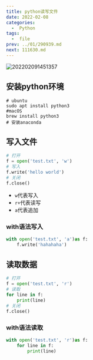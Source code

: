 ```yaml
---
title: python读写文件
date: 2022-02-08
categories:
  -  Python
tags:
  -  file
prev: ../01/290939.md
next: 111630.md
---
```


![202202091451357](https://gitee.com/snowyan/image/raw/master/2022/202202091451357.png)

<!-- more -->


## 安装python环境
```shell
# ubuntu
sudo apt install python3
#macOS
brew install python3
# 安装anaconda

```
##                                  写入文件
```python
# 打开
f = open('test.txt', 'w')
# 写入
f.write('hello world')
# 关闭
f.close()
```

- `w`代表写入
- `r+`代表读写
- `a`代表追加



### with语法写入
```python
with open('test.txt', 'a')as f:
    f.write('hahahaha')
```
## 读取数据


```python
# 打开
f = open('test.txt', 'r')
# 读取
for line in f:
    print(line)
# 关闭
f.close()
```
### with语法读取
```python
with open('test.txt', 'r')as f:
    for line in f:
        print(line)
```







